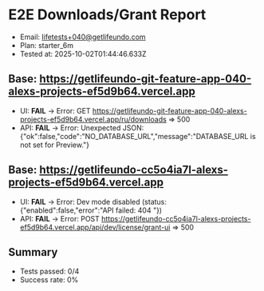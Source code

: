 # E2E Downloads/Grant Report
- Email: lifetests+040@getlifeundo.com
- Plan: starter_6m
- Tested at: 2025-10-02T01:44:46.633Z

## Base: https://getlifeundo-git-feature-app-040-alexs-projects-ef5d9b64.vercel.app
- UI: **FAIL** → Error: GET https://getlifeundo-git-feature-app-040-alexs-projects-ef5d9b64.vercel.app/ru/downloads => 500
- API: **FAIL** → Error: Unexpected JSON: {"ok":false,"code":"NO_DATABASE_URL","message":"DATABASE_URL is not set for Preview."}

## Base: https://getlifeundo-cc5o4ia7l-alexs-projects-ef5d9b64.vercel.app
- UI: **FAIL** → Error: Dev mode disabled (status: {"enabled":false,"error":"API failed: 404 "})
- API: **FAIL** → Error: POST https://getlifeundo-cc5o4ia7l-alexs-projects-ef5d9b64.vercel.app/api/dev/license/grant-ui => 500

## Summary
- Tests passed: 0/4
- Success rate: 0%